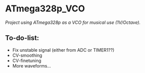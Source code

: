 # ATmega328p_VCO
*Project using ATmega328p as a VCO for musical use (1V/Octave).*

## To-do-list:
 - Fix unstable signal (either from ADC or TIMER1??)
 - CV-smoothing
 - CV-finetuning
 - More waveforms...
 
